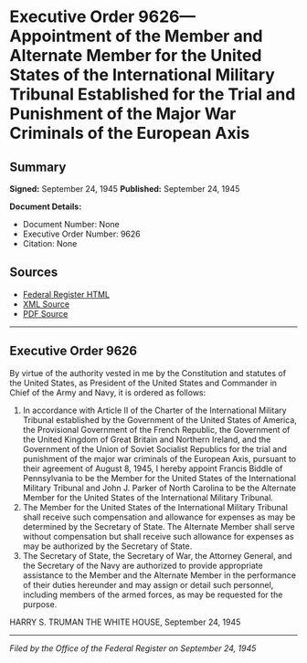 # Executive Order 9626—Appointment of the Member and Alternate Member for the United States of the International Military Tribunal Established for the Trial and Punishment of the Major War Criminals of the European Axis

## Summary

**Signed:** September 24, 1945
**Published:** September 24, 1945

**Document Details:**
- Document Number: None
- Executive Order Number: 9626
- Citation: None

## Sources
- [Federal Register HTML](https://www.presidency.ucsb.edu/documents/executive-order-9626-appointment-the-member-and-alternate-member-for-the-united-states-the)
- [XML Source](None)
- [PDF Source](None)

---

## Executive Order 9626

By virtue of the authority vested in me by the Constitution and statutes of the United States, as President of the United States and Commander in Chief of the Army and Navy, it is ordered as follows:
1. In accordance with Article II of the Charter of the International Military Tribunal established by the Government of the United States of America, the Provisional Government of the French Republic, the Government of the United Kingdom of Great Britain and Northern Ireland, and the Government of the Union of Soviet Socialist Republics for the trial and punishment of the major war criminals of the European Axis, pursuant to their agreement of August 8, 1945, I hereby appoint Francis Biddle of Pennsylvania to be the Member for the United States of the International Military Tribunal and John J. Parker of North Carolina to be the Alternate Member for the United States of the International Military Tribunal.
2. The Member for the United States of the International Military Tribunal shall receive such compensation and allowance for expenses as may be determined by the Secretary of State. The Alternate Member shall serve without compensation but shall receive such allowance for expenses as may be authorized by the Secretary of State.
3. The Secretary of State, the Secretary of War, the Attorney General, and the Secretary of the Navy are authorized to provide appropriate assistance to the Member and the Alternate Member in the performance of their duties hereunder and may assign or detail such personnel, including members of the armed forces, as may be requested for the purpose.

HARRY S. TRUMAN
THE WHITE HOUSE,
September 24, 1945

---

*Filed by the Office of the Federal Register on September 24, 1945*

